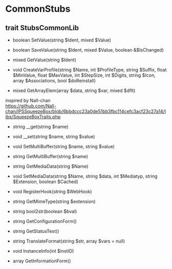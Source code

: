 # CommonStubs

## trait StubsCommonLib

- boolean SetValue(string $Ident, mixed $Value)<br>
- boolean SaveValue(string $Ident, mixed $Value, boolean &$IsChanged)<br>
- mixed GetValue(string $Ident)<br>

- void CreateVarProfile(string $Name, int $ProfileType, string $Suffix, float $MinValue, float $MaxValue, int $StepSize, int $Digits, string $Icon, array $Associations, bool $doReinstall)<br>

- mixed GetArrayElem(array $data, string $var, mixed $dflt)<br>

inspired by Nall-chan<br>
   https://github.com/Nall-chan/IPSSqueezeBox/blob/6bbdccc23a0de51bb3fbc114cefc3acf23c27a14/libs/SqueezeBoxTraits.php<br>
- string __get(string $name)<br>
- void __set(string $name, string $value)<br>

- void SetMultiBuffer(string $name, string $value)<br>
- string GetMultiBuffer(string $name)<br>

- string GetMediaData(string $Name)<br>
- void SetMediaData(string $Name, string $data, int $Mediatyp, string $Extension, boolean $Cached)<br>

- void RegisterHook(string $WebHook)<br>
- string GetMimeType(string $extension)<br>

- string bool2str(boolean $bval)<br>

- string GetConfigurationForm()<br>
- string GetStatusText()<br>

- string TranslateFormat(string $str, array $vars = null)<br>

- void InstanceInfo(int $instID)<br>

- array GetInformationForm()<br>
